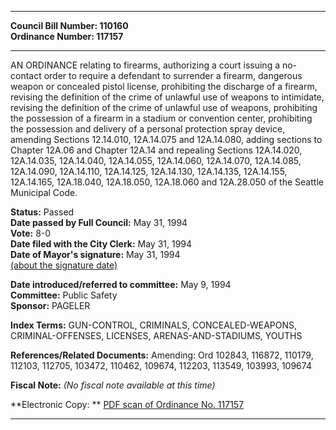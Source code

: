 * * * * *  
  
**Council Bill Number: [](#h0)[](#h2)110160**   
**Ordinance Number: 117157**  
  
* * * * *  
  
AN ORDINANCE relating to firearms, authorizing a court issuing a no-contact order to require a defendant to surrender a firearm, dangerous weapon or concealed pistol license, prohibiting the discharge of a firearm, revising the definition of the crime of unlawful use of weapons to intimidate, revising the definition of the crime of unlawful use of weapons, prohibiting the possession of a firearm in a stadium or convention center, prohibiting the possession and delivery of a personal protection spray device, amending Sections 12.14.010, 12A.14.075 and 12A.14.080, adding sections to Chapter 12A.06 and Chapter 12A.14 and repealing Sections 12A.14.020, 12A.14.035, 12A.14.040, 12A.14.055, 12A.14.060, 12A.14.070, 12A.14.085, 12A.14.090, 12A.14.110, 12A.14.125, 12A.14.130, 12A.14.135, 12A.14.155, 12A.14.165, 12A.18.040, 12A.18.050, 12A.18.060 and 12A.28.050 of the Seattle Municipal Code.  
  
**Status:** Passed   
**Date passed by Full Council:** May 31, 1994   
**Vote:** 8-0   
**Date filed with the City Clerk:** May 31, 1994   
**Date of Mayor's signature:** May 31, 1994   
[(about the signature date)](/~public/approvaldate.htm)   
  
  
**Date introduced/referred to committee:** May 9, 1994   
**Committee:** Public Safety   
**Sponsor:** PAGELER   
  
**Index Terms:** GUN-CONTROL, CRIMINALS, CONCEALED-WEAPONS, CRIMINAL-OFFENSES, LICENSES, ARENAS-AND-STADIUMS, YOUTHS  
  
**References/Related Documents:** Amending: Ord 102843, 116872, 110179, 112103, 112705, 103472, 110462, 109674, 112203, 113549, 103993, 109674  
  
**Fiscal Note:** *(No fiscal note available at this time)*  
  
**Electronic Copy: ** [PDF scan of Ordinance No. 117157](/~archives/Ordinances/Ord_117157.pdf)  
  
* * * * *  
